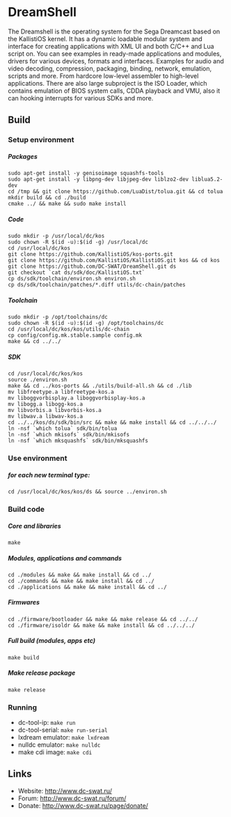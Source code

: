 DreamShell
==========

The Dreamshell is the operating system for the Sega Dreamcast based on the KallistiOS kernel.
It has a dynamic loadable modular system and  interface for creating applications with XML UI and both C/C++ and Lua script on.
You can see examples in ready-made applications and modules, drivers for various devices, formats and interfaces. Examples for audio and video decoding, compression, packaging, binding, network, emulation, scripts and more. From hardcore low-level assembler to high-level applications.
There are also large subproject is the ISO Loader, which contains emulation of BIOS system calls, CDDA playback and VMU, also it can hooking interrupts for various SDKs and more.


## Build

### Setup environment
##### Packages
```console
sudo apt-get install -y genisoimage squashfs-tools
sudo apt-get install -y libpng-dev libjpeg-dev liblzo2-dev liblua5.2-dev
cd /tmp && git clone https://github.com/LuaDist/tolua.git && cd tolua
mkdir build && cd ./build
cmake ../ && make && sudo make install
```
##### Code
```console
sudo mkdir -p /usr/local/dc/kos
sudo chown -R $(id -u):$(id -g) /usr/local/dc
cd /usr/local/dc/kos
git clone https://github.com/KallistiOS/kos-ports.git
git clone https://github.com/KallistiOS/KallistiOS.git kos && cd kos
git clone https://github.com/DC-SWAT/DreamShell.git ds
git checkout `cat ds/sdk/doc/KallistiOS.txt`
cp ds/sdk/toolchain/environ.sh environ.sh
cp ds/sdk/toolchain/patches/*.diff utils/dc-chain/patches
```
##### Toolchain
```console
sudo mkdir -p /opt/toolchains/dc
sudo chown -R $(id -u):$(id -g) /opt/toolchains/dc
cd /usr/local/dc/kos/kos/utils/dc-chain
cp config/config.mk.stable.sample config.mk
make && cd ../../
```
##### SDK
```console
cd /usr/local/dc/kos/kos
source ./environ.sh
make && cd ../kos-ports && ./utils/build-all.sh && cd ./lib
mv libfreetype.a libfreetype-kos.a
mv liboggvorbisplay.a liboggvorbisplay-kos.a
mv libogg.a libogg-kos.a
mv libvorbis.a libvorbis-kos.a
mv libwav.a libwav-kos.a
cd ../../kos/ds/sdk/bin/src && make && make install && cd ../../../
ln -nsf `which tolua` sdk/bin/tolua
ln -nsf `which mkisofs` sdk/bin/mkisofs
ln -nsf `which mksquashfs` sdk/bin/mksquashfs
```

### Use environment
##### for each new terminal type:
```console
cd /usr/local/dc/kos/kos/ds && source ../environ.sh
```

### Build code
##### Core and libraries
```console
make
```
##### Modules, applications and commands
```console
cd ./modules && make && make install && cd ../
cd ./commands && make && make install && cd ../
cd ./applications && make && make install && cd ../
```
##### Firmwares
```console
cd ./firmware/bootloader && make && make release && cd ../../
cd ./firmware/isoldr && make && make install && cd ../../../
```
##### Full build (modules, apps etc)
```console
make build
```
##### Make release package
```console
make release
```

### Running
- dc-tool-ip: `make run`
- dc-tool-serial: `make run-serial`
- lxdream emulator: `make lxdream`
- nulldc emulator: `make nulldc`
- make cdi image: `make cdi`

## Links
- Website: http://www.dc-swat.ru/ 
- Forum: http://www.dc-swat.ru/forum/ 
- Donate: http://www.dc-swat.ru/page/donate/
